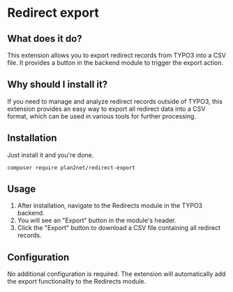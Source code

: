 # Redirect export

## What does it do?

This extension allows you to export redirect records from TYPO3 into a CSV file. It provides a button in the backend module to trigger the export action.

## Why should I install it?

If you need to manage and analyze redirect records outside of TYPO3, this extension provides an easy way to export all redirect data into a CSV format, which can be used in various tools for further processing.

## Installation

Just install it and you're done.

    composer require plan2net/redirect-export

## Usage

1. After installation, navigate to the Redirects module in the TYPO3 backend.
2. You will see an "Export" button in the module's header.
3. Click the "Export" button to download a CSV file containing all redirect records.

## Configuration

No additional configuration is required. The extension will automatically add the export functionality to the Redirects module.
